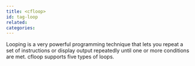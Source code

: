 ```yaml
---
title: <cfloop>
id: tag-loop
related:
categories:
---
```


Looping is a very powerful programming technique that lets you repeat a set of instructions or
  display output repeatedly until one or more conditions are met. cfloop supports five types of loops.